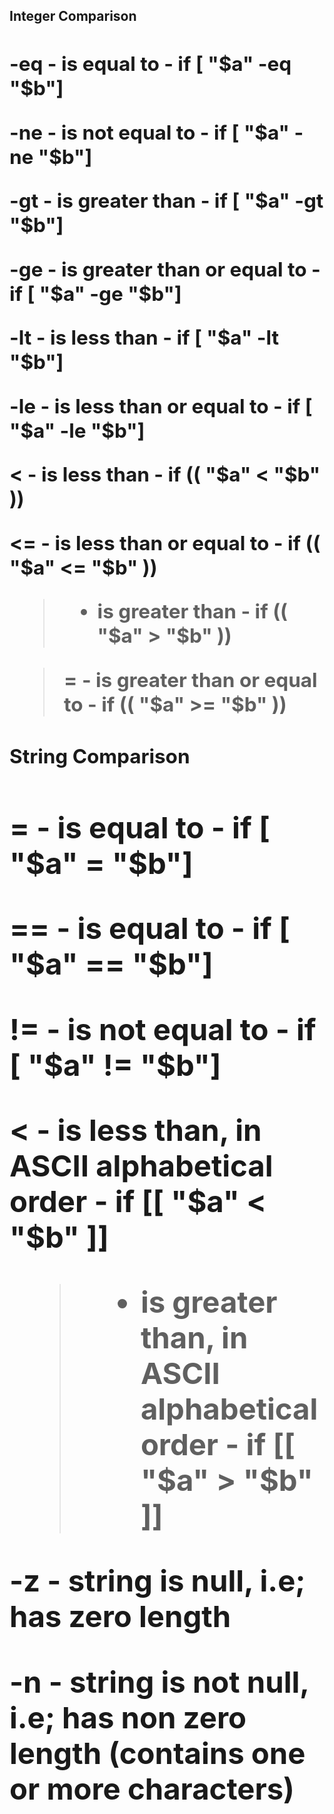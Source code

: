 <h2><b>Integer Comparison<b><h2>

-eq - is equal to - if [ "$a" -eq "$b"] 

-ne - is not equal to - if [ "$a" -ne "$b"]

-gt - is greater than - if [ "$a" -gt "$b"]

-ge - is greater than or equal to - if [ "$a" -ge "$b"]

-lt - is less than - if [ "$a" -lt "$b"]

-le - is less than or equal to - if [ "$a" -le "$b"]

< - is less than - if (( "$a" < "$b" ))

<= - is less than or equal to - if (( "$a" <= "$b" ))

> - is greater than - if (( "$a" > "$b" ))

>= - is greater than or equal to - if (( "$a" >= "$b" ))


<h2><b>String Comparison<b><h2>

= - is equal to - if [ "$a" = "$b"]

== - is equal to - if [ "$a" == "$b"]

!= - is not equal to - if [ "$a" != "$b"]

< - is less than, in ASCII alphabetical order - if [[ "$a" < "$b" ]]

> - is greater than, in ASCII alphabetical order - if [[ "$a" > "$b" ]]

-z - string is null, i.e; has zero length

-n - string is not null, i.e; has non zero length (contains one or more characters)
